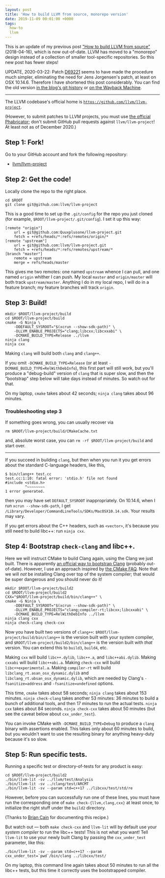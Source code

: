 ```yaml
---
layout: post
title: 'How to build LLVM from source, monorepo version'
date: 2019-11-09 00:01:00 +0000
tags:
  how-to
  llvm
---
```


This is an update of my previous post
["How to build LLVM from source"](/blog/2018/04/16/building-llvm-from-source) (2018-04-16),
which is now out-of-date. LLVM has moved to a "monorepo" design instead of a collection
of smaller tool-specific repositories. So this new post has fewer steps!

UPDATE, 2020-03-22: Patch [D69221](https://reviews.llvm.org/D69221) seems to have made
the procedure much simpler, eliminating the need for Jens Jorgensen's patch,
at least on OSX 10.14.6. Therefore I have shortened this post considerably.
You can find the old version [in the blog's git history](https://github.com/Quuxplusone/blog/commits/master/_posts/2019-11-09-llvm-from-scratch.md)
or [on the Wayback Machine](https://web.archive.org/web/20200323024244/https://quuxplusone.github.io/blog/2019/11/09/llvm-from-scratch/).

----

The LLVM codebase's official home is [`https://github.com/llvm/llvm-project`](https://github.com/llvm/llvm-project).

(However, to submit patches to LLVM projects, you must use
[the official Phabricator](https://reviews.llvm.org/differential/diff/create/);
don't submit GitHub pull requests against `llvm/llvm-project`!
At least not as of December 2020.)


## Step 1: Fork!

Go to your GitHub account and fork the following repository:

- [llvm/llvm-project](https://github.com/llvm/llvm-project)


## Step 2: Get the code!

Locally clone the repo to the right place.

    cd $ROOT
    git clone git@github.com:llvm/llvm-project

This is a good time to set up the `.git/config` for the repo
you just cloned (for example, `$ROOT/llvm-project/.git/config`).
I set it up this way:

    [remote "origin"]
        url = git@github.com:Quuxplusone/llvm-project.git
        fetch = +refs/heads/*:refs/remotes/origin/*
    [remote "upstream"]
        url = git@github.com:llvm/llvm-project.git
        fetch = +refs/heads/*:refs/remotes/upstream/*
    [branch "master"]
        remote = upstream
        merge = refs/heads/master

This gives me two remotes: one named `upstream` whence I can pull,
and one named `origin` whither I can push. My local `master` and `origin/master`
will both track `upstream/master`. Anything I do in my local repo, I will do in a
feature branch; my feature branches will track `origin`.


## Step 3: Build!

    mkdir $ROOT/llvm-project/build
    cd $ROOT/llvm-project/build
    cmake -G Ninja \
        -DDEFAULT_SYSROOT="$(xcrun --show-sdk-path)" \
        -DLLVM_ENABLE_PROJECTS="clang;libcxx;libcxxabi" \
        -DCMAKE_BUILD_TYPE=Release ../llvm
    ninja clang
    ninja cxx

Making `clang` will build both `clang` and `clang++`.

If you omit `-DCMAKE_BUILD_TYPE=Release` (or at least `-DCMAKE_BUILD_TYPE=RelWithDebInfo`),
this first part will still work, but you'll produce
a "debug-build" version of `clang` that is super slow, and then the "bootstrap" step below will
take days instead of minutes. So watch out for that.

On my laptop, `cmake` takes about 42 seconds;
`ninja clang` takes about 96 minutes.


### Troubleshooting step 3

If something goes wrong, you can usually recover via

    rm $ROOT/llvm-project/build/CMakeCache.txt

and, absolute worst case, you can `rm -rf $ROOT/llvm-project/build` and start over.

----

If you succeed in building `clang`, but then when you run it you get errors about
the standard C-language headers, like this,

    $ bin/clang++ test.cc
    test.cc:1:10: fatal error: 'stdio.h' file not found
    #include <stdio.h>
             ^~~~~~~~~
    1 error generated.

then you may have set `DEFAULT_SYSROOT` inappropriately.
On 10.14.6, when I run `xcrun --show-sdk-path`, I get `/Library/Developer/CommandLineTools/SDKs/MacOSX10.14.sdk`.
Your results may vary.

If you get errors about the C++ headers, such as `<vector>`, it's because you still
need to build libc++: run `ninja cxx`.


## Step 4: Bootstrap `check-clang` and libc++.

Here we will instruct CMake to build Clang again, using the Clang we just built.
There is apparently [an official way to bootstrap Clang](https://llvm.org/docs/AdvancedBuilds.html)
(probably out-of-date). However, I use an approach inspired by
[the CMake FAQ](https://gitlab.kitware.com/cmake/community/-/wikis/FAQ#how-do-i-use-a-different-compiler).
Note that we will *not* be installing Clang over top of the system compiler; that would be super dangerous
and you should never do it!

    mkdir $ROOT/llvm-project/build2
    cd $ROOT/llvm-project/build2
    CXX="$ROOT/llvm-project/build/bin/clang++" \
    cmake -G Ninja \
        -DDEFAULT_SYSROOT="$(xcrun --show-sdk-path)" \
        -DLLVM_ENABLE_PROJECTS="clang;compiler-rt;libcxx;libcxxabi" \
        -DCMAKE_BUILD_TYPE=RelWithDebInfo ../llvm
    ninja clang cxx
    ninja check-clang check-cxx

Now you have built two versions of `clang++`: `$ROOT/llvm-project/build/bin/clang++` is the version
built with your system compiler, and `$ROOT/llvm-project/build2/bin/clang++` is the version built with
_that_ version. You can extend this to `build3`, `build4`, etc.

Making `cxx` will build `libc++.dylib`, `libc++.a`, and `libc++abi.dylib`.
Making `cxxabi` will build `libc++abi.a`.
Making `check-cxx` will build `libc++experimental.a`.
Making `compiler-rt` will build `libclang_rt.asan_osx_dynamic.dylib` and `libclang_rt.ubsan_osx_dynamic.dylib`,
which are needed by Clang's `-fsanitize=address` and `-fsanitize=undefined` options.

This time, `cmake` takes about 58 seconds; `ninja clang` takes about 153 minutes.
`ninja check-clang` takes another 53 minutes:
36 minutes to build a bunch of additional tools, and then 17 minutes to run the actual tests.
`ninja cxx` takes about 84 seconds.
`ninja check-cxx` takes about 50 minutes (but see the caveat below about `cxx_under_test`).

You can invoke CMake with `-DCMAKE_BUILD_TYPE=Debug` to produce a `clang` binary with assertions enabled.
This takes only about 60 minutes to build, but you wouldn't want to use the resulting binary for
anything heavy-duty because it's so slow.


## Step 5: Run specific tests.

Running a specific test or directory-of-tests for any product is easy:

    cd $ROOT/llvm-project/build2
    ./bin/llvm-lit -sv ../llvm/test/Analysis
    ./bin/llvm-lit -sv ../clang/test/ARCMT
    ./bin/llvm-lit -sv --param std=c++17 ../libcxx/test/std/re

However, before you can successfully run one of these lines,
you must have run the corresponding one of `make check-{llvm,clang,cxx}`
at least once, to initialize the right stuff under the `build2` directory.

(Thanks to [Brian Cain](http://lists.llvm.org/pipermail/llvm-dev/2018-May/123049.html)
for documenting this recipe.)

But watch out — both `make check-cxx` and `llvm-lit` will by default use your *system compiler*
to run the libc++ tests! This is not what you want! Tell `llvm-lit` to use your newly built Clang
by passing the `cxx_under_test` parameter, like this:

    ./bin/llvm-lit -sv --param std=c++17 --param cxx_under_test=`pwd`/bin/clang ../libcxx/test/

On my laptop, this command line again takes about 50 minutes to run all the libc++ tests,
but this time it correctly uses the bootstrapped compiler.
